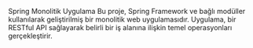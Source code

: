 Spring Monolitik Uygulama
Bu proje, Spring Framework ve bağlı modüller kullanılarak geliştirilmiş bir monolitik web uygulamasıdır. Uygulama, bir RESTful API sağlayarak belirli bir iş alanına ilişkin temel operasyonları gerçekleştirir.
